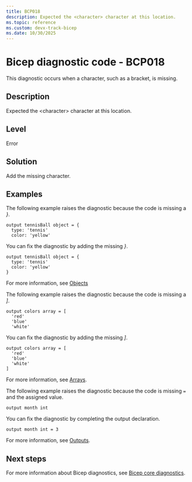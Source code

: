 ```yaml
---
title: BCP018
description: Expected the <character> character at this location.
ms.topic: reference
ms.custom: devx-track-bicep
ms.date: 10/30/2025
---
```


# Bicep diagnostic code - BCP018

This diagnostic occurs when a character, such as a bracket, is missing.

## Description

Expected the \<character> character at this location.

## Level

Error

## Solution

Add the missing character.

## Examples

The following example raises the diagnostic because the code is missing a _}_. 

```bicep
output tennisBall object = {
  type: 'tennis'
  color: 'yellow'
```

You can fix the diagnostic by adding the missing _}_.

```bicep
output tennisBall object = {
  type: 'tennis'
  color: 'yellow'
}
```

For more information, see [Objects](../data-types.md#objects)

The following example raises the diagnostic because the code is missing a _]_. 

```bicep
output colors array = [
  'red'
  'blue'
  'white'
```

You can fix the diagnostic by adding the missing _]_.

```bicep
output colors array = [
  'red'
  'blue'
  'white'
]
```

For more information, see [Arrays](../data-types.md#arrays).

The following example raises the diagnostic because the code is missing `=` and the assigned value.

```bicep
output month int
```

You can fix the diagnostic by completing the output declaration.

```bicep
output month int = 3
```

For more information, see [Outputs](../file.md#outputs).

## Next steps

For more information about Bicep diagnostics, see [Bicep core diagnostics](../bicep-core-diagnostics.md).
